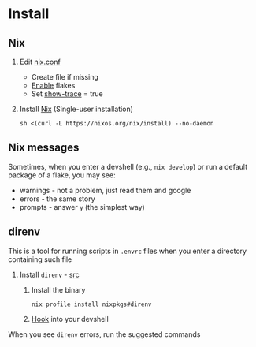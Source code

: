 # Install

## Nix

1. Edit [nix.conf](https://nixos.org/manual/nix/unstable/command-ref/conf-file.html#description)
    - Create file if missing
    - [Enable](https://nixos.wiki/wiki/Flakes#Permanent) flakes
    - Set [show-trace](https://nixos.org/manual/nix/unstable/command-ref/conf-file.html#conf-show-trace) = true

1. Install [Nix](https://nixos.org/download.html) (Single-user installation)

    ```console
    sh <(curl -L https://nixos.org/nix/install) --no-daemon
    ```

## Nix messages

Sometimes, when you enter a devshell (e.g., `nix develop`) or run a default package of a flake, you may see:

- warnings - not a problem, just read them and google
- errors - the same story
- prompts - answer `y` (the simplest way)

## direnv

This is a tool for running scripts in `.envrc` files when you enter a directory containing such file

1. Install `direnv` - [src](https://direnv.net/docs/installation.html#installation)
    1. Install the binary

        ```console
        nix profile install nixpkgs#direnv
        ```

    1. [Hook](https://direnv.net/docs/hook.html) into your devshell

When you see `direnv` errors, run the suggested commands
